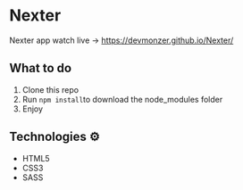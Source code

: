 # Nexter

Nexter app watch live -> https://devmonzer.github.io/Nexter/ 

## What to do 
1. Clone this repo     
2. Run `npm install`to download the node_modules folder   
3. Enjoy   
   
## Technologies ⚙️  
 
* HTML5   
* CSS3 
* SASS

 
 
